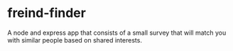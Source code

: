 # freind-finder
A node and express app that consists of a small survey that will match you with similar people based on shared interests.
